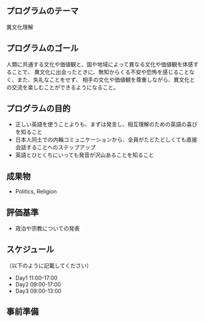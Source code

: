 ## プログラムのテーマ
異文化理解

## プログラムのゴール
人類に共通する文化や価値観と、国や地域によって異なる文化や価値観を体感することで、
異文化に出会ったときに、無知からくる不安や恐怖を感じることなく、また、失礼なことをせず、
相手の文化や価値観を尊重しながら、異文化との交流を楽しむことができるようになること。

## プログラムの目的
- 正しい英語を使うことよりも、まずは発言し、相互理解のための英語の喜びを知ること
- 日本人同士での内輪コミュニケーションから、全員がたどたどしくても直接会話することへのステップアップ
- 英語とひとくちにいっても発音が沢山あることを知ること

## 成果物
- Politics, Religion

## 評価基準
- 政治や宗教についての発表

## スケジュール
（以下のように記載してください）
- Day1 11:00-17:00
- Day2 09:00-17:00
- Day3 09:00-13:00

## 事前準備
